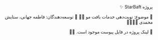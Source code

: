 <body dir="rtl">
  <div>
پروژه StarBaft ✨

🔹 موضوع: نوبت‌دهی خدمات بافت مو 💇‍♀️
🔹 توسعه‌دهندگان: فاطمه جهانی، ستایش محمدی 👩‍💻👩‍💻

📎 لینک پروژه در فایل پیوست موجود است. 📂✅
  </div>
</body>
